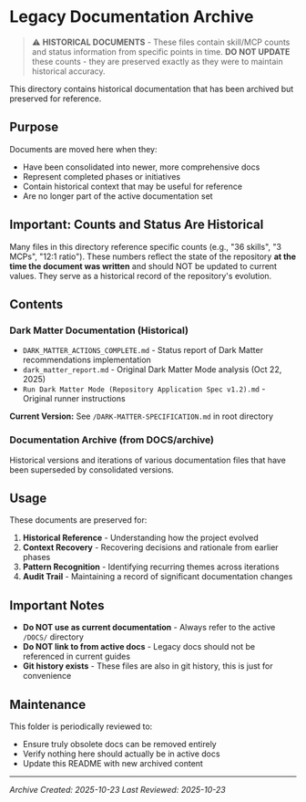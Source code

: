 # Legacy Documentation Archive

> ⚠️ **HISTORICAL DOCUMENTS** - These files contain skill/MCP counts and status information
> from specific points in time. **DO NOT UPDATE** these counts - they are preserved
> exactly as they were to maintain historical accuracy.

This directory contains historical documentation that has been archived but preserved for reference.

## Purpose

Documents are moved here when they:
- Have been consolidated into newer, more comprehensive docs
- Represent completed phases or initiatives
- Contain historical context that may be useful for reference
- Are no longer part of the active documentation set

## Important: Counts and Status Are Historical

Many files in this directory reference specific counts (e.g., "36 skills", "3 MCPs", "12:1 ratio").
These numbers reflect the state of the repository **at the time the document was written** and
should NOT be updated to current values. They serve as a historical record of the repository's
evolution.

## Contents

### Dark Matter Documentation (Historical)
- `DARK_MATTER_ACTIONS_COMPLETE.md` - Status report of Dark Matter recommendations implementation
- `dark_matter_report.md` - Original Dark Matter Mode analysis (Oct 22, 2025)
- `Run Dark Matter Mode (Repository Application Spec v1.2).md` - Original runner instructions

**Current Version:** See `/DARK-MATTER-SPECIFICATION.md` in root directory

### Documentation Archive (from DOCS/archive)
Historical versions and iterations of various documentation files that have been superseded by consolidated versions.

## Usage

These documents are preserved for:
1. **Historical Reference** - Understanding how the project evolved
2. **Context Recovery** - Recovering decisions and rationale from earlier phases
3. **Pattern Recognition** - Identifying recurring themes across iterations
4. **Audit Trail** - Maintaining a record of significant documentation changes

## Important Notes

- **Do NOT use as current documentation** - Always refer to the active `/DOCS/` directory
- **Do NOT link to from active docs** - Legacy docs should not be referenced in current guides
- **Git history exists** - These files are also in git history, this is just for convenience

## Maintenance

This folder is periodically reviewed to:
- Ensure truly obsolete docs can be removed entirely
- Verify nothing here should actually be in active docs
- Update this README with new archived content

---

*Archive Created: 2025-10-23*
*Last Reviewed: 2025-10-23*
